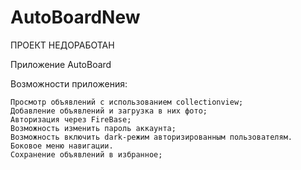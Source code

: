 # AutoBoardNew

ПРОЕКТ НЕДОРАБОТАН

Приложение AutoBoard

Возможности приложения:

    Просмотр объявлений с использованием collectionview;
    Добавление объявлений и загрузка в них фото;
    Авторизация через FireBase;
    Возможность изменить пароль аккаунта;
    Возможность включить dark-режим авторизированным пользователям.
    Боковое меню навигации.
    Сохранение объявлений в избранное;
